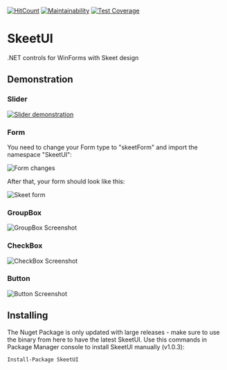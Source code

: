[![HitCount](http://hits.dwyl.io/ponei/SkeetUI.svg)](http://hits.dwyl.io/ponei/SkeetUI) [![Maintainability](https://api.codeclimate.com/v1/badges/b0e7661df4571dbd8318/maintainability)](https://codeclimate.com/github/ponei/SkeetUI/maintainability) [![Test Coverage](https://api.codeclimate.com/v1/badges/b0e7661df4571dbd8318/test_coverage)](https://codeclimate.com/github/ponei/SkeetUI/test_coverage)

# SkeetUI
.NET controls for WinForms with Skeet design

## Demonstration
### Slider
[![Slider demonstration](https://cdn.discordapp.com/attachments/526397277808623616/625898518279880734/skeetslider.gif)](https://streamable.com/s/iliy0/tnbia)

### Form
You need to change your Form type to "skeetForm" and import the namespace "SkeetUI":

![Form changes](https://i.imgur.com/HtpbxGp.png)


After that, your form should look like this:

![Skeet form](https://i.imgur.com/yNQ8QkU.png)

### GroupBox
![GroupBox Screenshot](https://i.imgur.com/ayXh2wo.png)

### CheckBox
![CheckBox Screenshot](https://i.imgur.com/9KcWTgA.png)

### Button
![Button Screenshot](https://i.imgur.com/7xPBJ0p.png)

## Installing
The Nuget Package is only updated with large releases - make sure to use the binary from here to have the latest SkeetUI.
Use this commands in Package Manager console to install SkeetUI manually (v1.0.3):
```
Install-Package SkeetUI
```

